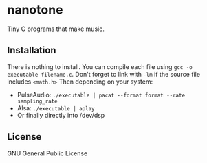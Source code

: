 # nanotone

Tiny C programs that make music.

## Installation

There is nothing to install. You can compile each file using `gcc -o executable filename.c`. Don't forget to link with `-lm` if the source file includes `<math.h>`
Then depending on your system:
* PulseAudio: `./executable | pacat --format format --rate sampling_rate`
* Alsa: `./executable | aplay`
* Or finally directly into /dev/dsp

## License

GNU General Public License

